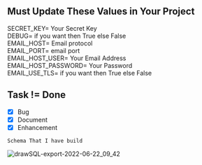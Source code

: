 ## Must Update These Values in Your Project
<!-- ignore-task-list-start -->
SECRET_KEY= Your Secret Key\
DEBUG= if you want then True else False\
EMAIL_HOST= Email protocol\
EMAIL_PORT= email port\
EMAIL_HOST_USER= Your Email Address\
EMAIL_HOST_PASSWORD= Your Password\
EMAIL_USE_TLS= if you want then True else False
<!-- ignore-task-list-end -->




## Task != Done
<!-- ignore-task-list-start -->
- [x] Bug
- [x] Document
- [x] Enhancement
<!-- ignore-task-list-end -->


`Schema That I have build`
<!-- ignore-task-list-start -->
![drawSQL-export-2022-06-22_09_42](https://user-images.githubusercontent.com/105751918/174942086-8a000a8e-a7d8-4fba-9a94-a8f82f0e8b40.png)
